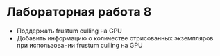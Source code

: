 # Лабораторная работа 8
- Поддержать frustum culling на GPU
- Добавить информацию о количестве отрисованных экземпляров при использовании frustum culling на GPU